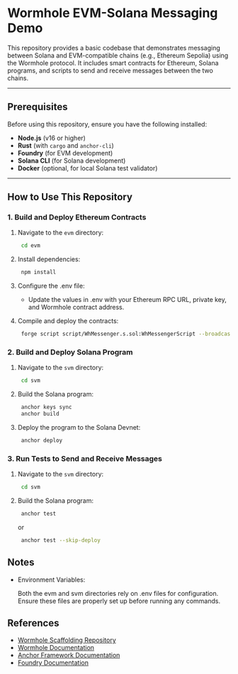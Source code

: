 # Wormhole EVM-Solana Messaging Demo

This repository provides a basic codebase that demonstrates messaging between Solana and EVM-compatible chains (e.g., Ethereum Sepolia) using the Wormhole protocol. It includes smart contracts for Ethereum, Solana programs, and scripts to send and receive messages between the two chains.

---

## Prerequisites

Before using this repository, ensure you have the following installed:

- **Node.js** (v16 or higher)
- **Rust** (with `cargo` and `anchor-cli`)
- **Foundry** (for EVM development)
- **Solana CLI** (for Solana development)
- **Docker** (optional, for local Solana test validator)

---

## How to Use This Repository

### 1. Build and Deploy Ethereum Contracts

1. Navigate to the `evm` directory:

   ```bash
    cd evm
   ```

2. Install dependencies:

   ```bash
    npm install
   ```

3. Configure the .env file:

    - Update the values in .env with your Ethereum RPC URL, private key, and Wormhole contract address.

4. Compile and deploy the contracts:

   ```bash
    forge script script/WhMessenger.s.sol:WhMessengerScript --broadcast --verify -vvvv
   ```

### 2. Build and Deploy Solana Program

1. Navigate to the `svm` directory:

   ```bash
    cd svm
   ```

2. Build the Solana program:

   ```bash
    anchor keys sync
    anchor build
   ```

3. Deploy the program to the Solana Devnet:

   ```bash
    anchor deploy
   ```

### 3. Run Tests to Send and Receive Messages

1. Navigate to the `svm` directory:

   ```bash
    cd svm
   ```

2. Build the Solana program:

   ```bash
    anchor test
   ```
   or 
   ```bash
    anchor test --skip-deploy
   ```
## Notes

- Environment Variables:

    Both the evm and svm directories rely on .env files for configuration. Ensure these files are properly set up before running any commands.

## References
- [Wormhole Scaffolding Repository](https://github.com/wormhole-foundation/wormhole-scaffolding)
- [Wormhole Documentation](https://wormhole.com)
- [Anchor Framework Documentation](https://book.anchor-lang.com/)
- [Foundry Documentation](https://book.getfoundry.sh/)
